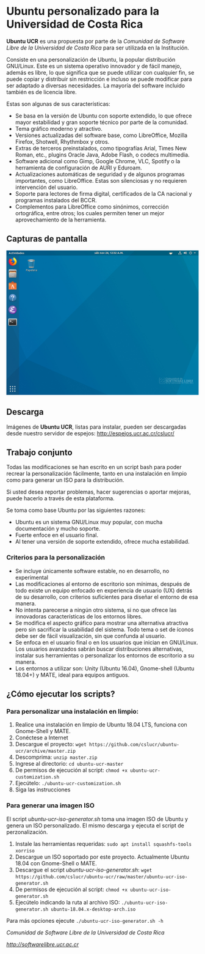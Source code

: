 # Ubuntu personalizado para la Universidad de Costa Rica

**Ubuntu UCR** es una propuesta por parte de la *Comunidad de Software Libre de la Universidad de Costa Rica* para ser utilizada en la Institución.

Consiste en una personalización de Ubuntu, la popular distribución GNU/Linux. Este es un sistema operativo innovador y de fácil manejo, además es libre, lo que significa que se puede utilizar con cualquier fin, se puede copiar y distribuir sin restricción e incluso se puede modificar para ser adaptado a diversas necesidades. La mayoría del software incluido también es de licencia libre.

Estas son algunas de sus características:

- Se basa en la versión de Ubuntu con soporte extendido, lo que ofrece mayor estabilidad y gran soporte técnico por parte de la comunidad.
- Tema gráfico moderno y atractivo.
- Versiones actualizadas del software base, como LibreOffice, Mozilla Firefox, Shotwell, Rhythmbox y otros.
- Extras de terceros preinstalados, como tipografías Arial, Times New Roman, etc., plugins Oracle Java, Adobe Flash, o codecs multimedia.
- Software adicional como Gimp, Google Chrome, VLC, Spotify o la herramienta de configuración de AURI y Eduroam.
- Actualizaciones automáticas de seguridad y de algunos programas importantes, como LibreOffice. Estas son silenciosas y no requieren intervención del usuario.
- Soporte para lectores de firma digital, certificados de la CA nacional y programas instalados del BCCR.
- Complementos para LibreOffice como sinónimos, corrección ortográfica, entre otros; los cuales permiten tener un mejor aprovechamiento de la herramienta.

## Capturas de pantalla

![gnome-shell](resources/img/gnome-shell.png "gnome-shell desktop.")

## Descarga

Imágenes de **Ubuntu UCR**, listas para instalar, pueden ser descargadas desde nuestro servidor de espejos:
http://espejos.ucr.ac.cr/cslucr/


## Trabajo conjunto

Todas las modificaciones se han escrito en un script bash para poder recrear la personalización fácilmente, tanto en una instalación en limpio como para generar un ISO para la distribución.

Si usted desea reportar problemas, hacer sugerencias o aportar mejoras, puede hacerlo a través de esta plataforma.

Se toma como base Ubuntu por las siguientes razones:

- Ubuntu es un sistema GNU/Linux muy popular, con mucha documentación y mucho soporte.
- Fuerte enfoce en el usuario final.
- Al tener una versión de soporte extendido, ofrece mucha estabilidad.

### Criterios para la personalización

- Se incluye únicamente software estable, no en desarrollo, no experimental
- Las modificaciones al entorno de escritorio son mínimas, después de todo existe un equipo enfocado en experiencia de usuario (UX) detrás de su desarrollo, con criterios suficientes para diseñar el entorno de esa manera.
- No intenta parecerse a ningún otro sistema, si no que ofrece las innovadoras características de los entornos libres.
- Se modifica el aspecto gráfico para mostrar una alternativa atractiva pero sin sacrificar la usabilidad del sistema. Todo tema o set de íconos debe ser de fácil visualización, sin que confunda al usuario.
- Se enfoca en el usuario final o en los usuarios que inician en GNU/Linux. Los usuarios avanzados sabrán buscar distribuciones alternativas, instalar sus herramientas o personalizar los entornos de escritorio a su manera.
- Los entornos a utilizar son: Unity (Ubuntu 16.04), Gnome-shell (Ubuntu 18.04+) y MATE, ideal para equipos antiguos.


## ¿Cómo ejecutar los scripts?

### Para personalizar una instalación en limpio:

1. Realice una instalación en limpio de Ubuntu 18.04 LTS, funciona con Gnome-Shell y MATE.
2. Conéctese a Internet
3. Descargue el proyecto: `wget https://github.com/cslucr/ubuntu-ucr/archive/master.zip`
4. Descomprima: `unzip master.zip`
5. Ingrese al directorio: `cd ubuntu-ucr-master`
6. De permisos de ejecución al script: `chmod +x ubuntu-ucr-customization.sh`
7. Ejecútelo: `./ubuntu-ucr-customization.sh`
8. Siga las instrucciones

### Para generar una imagen ISO

El script *ubuntu-ucr-iso-generator.sh* toma una imagen ISO de Ubuntu y genera un ISO personalizado. El mismo descarga y ejecuta el script de perzonalización.
1. Instale las herramientas requeridas: `sudo apt install squashfs-tools xorriso`
2. Descargue un ISO soportado por este proyecto. Actualmente Ubuntu 18.04 con Gnome-Shell o MATE.
3. Descargue el script *ubuntu-ucr-iso-generator.sh*: `wget https://github.com/cslucr/ubuntu-ucr/raw/master/ubuntu-ucr-iso-generator.sh`
3. De permisos de ejecución al script: `chmod +x ubuntu-ucr-iso-generator.sh`
4. Ejecútelo indicando la ruta al archivo ISO: `./ubuntu-ucr-iso-generator.sh ubuntu-18.04.x-desktop-arch.iso`

Para más opciones ejecute `./ubuntu-ucr-iso-generator.sh -h`

*Comunidad de Software Libre de la Universidad de Costa Rica*

*http://softwarelibre.ucr.ac.cr*
